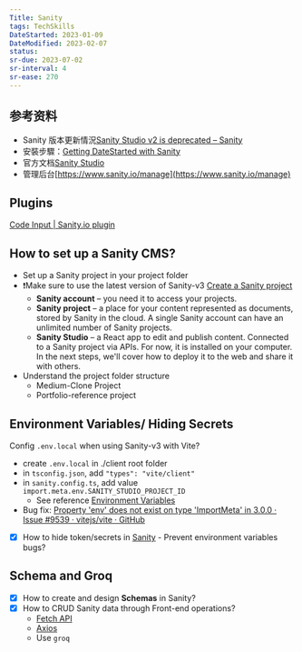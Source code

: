 ```yaml
---
Title: Sanity
tags: TechSkills
DateStarted: 2023-01-09 
DateModified: 2023-02-07
status:
sr-due: 2023-07-02
sr-interval: 4
sr-ease: 270
---
```


## 参考资料

- Sanity 版本更新情況[Sanity Studio v2 is deprecated – Sanity](https://www.sanity.io/help/studio-v2-vs-v3)
- 安裝步驟：[Getting DateStarted with Sanity](https://www.sanity.io/docs/getting-DateStarted-with-sanity)
- 官方文档[Sanity Studio](https://www.sanity.io/docs/sanity-studio)
- 管理后台[https://www.sanity.io/manage](https://www.sanity.io/manage)

## Plugins

[Code Input | Sanity.io plugin](https://www.sanity.io/plugins/code-input)

## How to set up a Sanity CMS?

- Set up a Sanity project in your project folder
- ❗Make sure to use the latest version of Sanity-v3 [Create a Sanity project](https://www.sanity.io/docs/create-a-sanity-project)
  - **Sanity account** – you need it to access your projects.
  - **Sanity project** – a place for your content represented as documents, stored by Sanity in the cloud. A single Sanity account can have an unlimited number of Sanity projects.
  - **Sanity Studio** – a React app to edit and publish content. Connected to a Sanity project via APIs. For now, it is installed on your computer. In the next steps, we'll cover how to deploy it to the web and share it with others.
- Understand the project folder structure
  - Medium-Clone Project
  - Portfolio-reference project

## Environment Variables/ Hiding Secrets

Config `.env.local` when using Sanity-v3 with Vite?

- create `.env.local` in ./client root folder
- in `tsconfig.json`, add `"types": "vite/client"`
- in `sanity.config.ts`, add value `import.meta.env.SANITY_STUDIO_PROJECT_ID`
  - See reference [Environment Variables](https://www.sanity.io/docs/environment-variables)
- Bug fix: [Property 'env' does not exist on type 'ImportMeta' in 3.0.0 · Issue #9539 · vitejs/vite · GitHub](https://github.com/vitejs/vite/issues/9539)
- [x] How to hide token/secrets in [Sanity](Sanity.md) - Prevent environment variables bugs?

## Schema and Groq

- [x] How to create and design **Schemas** in Sanity?
- [x] How to CRUD Sanity data through Front-end operations?
  - [Fetch API](Fetch%20API)
  - [Axios](Axios)
  - Use `groq`
